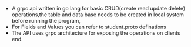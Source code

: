 * A grpc api written in go lang for basic CRUD(create read update delete) operations,the table and data base needs to be created in local system before running the program,
* For Fields and Values you can refer to student.proto definations
* The API uses grpc architecture for exposing the operations on clients end.
